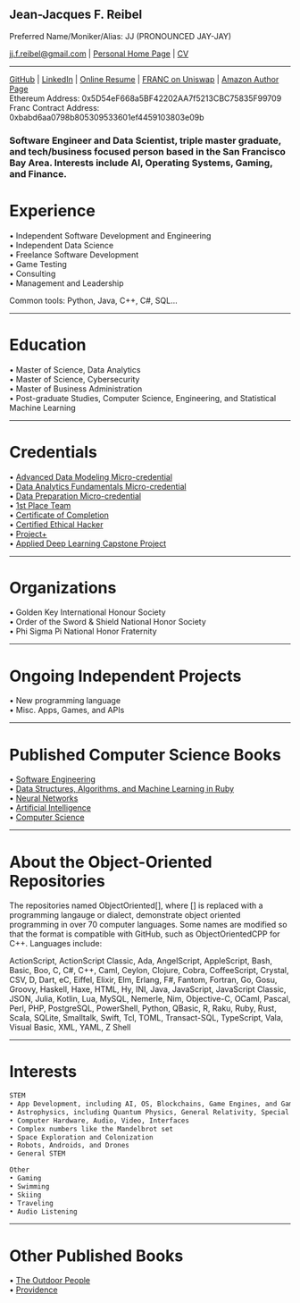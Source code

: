 ## Jean-Jacques F. Reibel    
Preferred Name/Moniker/Alias: JJ (PRONOUNCED JAY-JAY)    

jj.f.reibel@gmail.com | [Personal Home Page](https://jjfreibel.wixsite.com/home) | [CV](https://jjfreibel.wixsite.com/home/cv)    


____________________________________________________________________________________________________________________________________
[GitHub](https://github.com/JJFReibel) | [LinkedIn](http://www.linkedin.com/in/jj-reibel) | [Online Resume](https://sites.google.com/view/jj-reibel) | [FRANC on Uniswap](https://app.uniswap.org/#/swap?outputCurrency=0xbabd6aa0798b805309533601ef4459103803e09b) | [Amazon Author Page](https://www.amazon.com/author/jjreibel)       
Ethereum Address: 0x5D54eF668a5BF42202AA7f5213CBC75835F99709  
Franc Contract Address: 0xbabd6aa0798b805309533601ef4459103803e09b  

### Software Engineer and Data Scientist, triple master graduate, and tech/business focused person based in the San Francisco Bay Area. Interests include AI, Operating Systems, Gaming, and Finance.         

# Experience
• Independent Software Development and Engineering    
• Independent Data Science    
• Freelance Software Development    
• Game Testing    
• Consulting    
• Management and Leadership    

Common tools: Python, Java, C++, C#, SQL...     

____________________________________________________________________________________________________________________________________

# Education
• Master of Science, Data Analytics      
• Master of Science, Cybersecurity  
• Master of Business Administration        
• Post-graduate Studies, Computer Science, Engineering, and Statistical Machine Learning     

____________________________________________________________________________________________________________________________________

# Credentials 
• [Advanced Data Modeling Micro-credential](https://wgu.badgr.com/public/assertions/1K6e7LuuR1-6X9jztl8BBA)     
• [Data Analytics Fundamentals Micro-credential](https://api.badgr.io/public/assertions/rZmbnxEJSyuhUihylZOmTw)     
• [Data Preparation Micro-credential](https://api.badgr.io/public/assertions/VxElP-ftQW29949Tb1uh6w)     
• [1st Place Team](https://api.badgr.io/public/assertions/UkMhEM24Sr2MqICPlPu18w)        
• [Certificate of Completion](https://api.badgr.io/public/assertions/EqLkixvzT5KfxXjaaJhdig)    
• [Certified Ethical Hacker](https://aspen.eccouncil.org/VerifyBadge?&type=certification&a=vp1VEDsr3JTQaPYsoO0hBKIfBWaffPfg1XMgf32gbbM=)     
• [Project+](https://www.credly.com/badges/7c2182a1-b604-401e-87c5-0409168341a1)    
• [Applied Deep Learning Capstone Project](https://courses.edx.org/certificates/03f2941723174b1798feeba937d61d3b)     

____________________________________________________________________________________________________________________________________

# Organizations
• Golden Key International Honour Society    
• Order of the Sword & Shield National Honor Society  
• Phi Sigma Pi National Honor Fraternity  

____________________________________________________________________________________________________________________________________

# Ongoing Independent Projects
• New programming language  
• Misc. Apps, Games, and APIs  

____________________________________________________________________________________________________________________________________

# Published Computer Science Books
• [Software Engineering](https://www.amazon.com/dp/B0C5MF2V7W)      
• [Data Structures, Algorithms, and Machine Learning in Ruby](https://www.amazon.com/dp/B0C57G9DZZ)     
• [Neural Networks](https://www.amazon.com/dp/B0C573PP5B)      
• [Artificial Intelligence](https://www.amazon.com/dp/B0C4HCLXSQ)     
• [Computer Science](https://www.amazon.com/dp/B0C3ZX7DQ5)      

____________________________________________________________________________________________________________________________________

# About the Object-Oriented Repositories
The repositories named ObjectOriented[], where [] is replaced with a programming langauge or dialect, demonstrate object oriented programming in over 70 computer languages. Some names are modified so that the format is compatible with GitHub, such as ObjectOrientedCPP for C++. Languages include:  

ActionScript, ActionScript Classic, Ada, AngelScript, AppleScript, Bash, Basic, Boo, C, C#, C++, Caml, Ceylon, Clojure, Cobra, CoffeeScript, Crystal, CSV, D, Dart, eC, Eiffel, Elixir, Elm, Erlang, F#, Fantom, Fortran, Go, Gosu, Groovy, Haskell, Haxe, HTML, Hy, INI, Java, JavaScript, JavaScript Classic, JSON, Julia, Kotlin, Lua, MySQL, Nemerle, Nim, Objective-C, OCaml, Pascal, Perl, PHP, PostgreSQL, PowerShell, Python, QBasic, R, Raku, Ruby, Rust, Scala, SQLite, Smalltalk, Swift, Tcl, TOML, Transact-SQL, TypeScript, Vala, Visual Basic, XML, YAML, Z Shell  

____________________________________________________________________________________________________________________________________

# Interests

```markdown
STEM
• App Development, including AI, OS, Blockchains, Game Engines, and Games
• Astrophysics, including Quantum Physics, General Relativity, Special Relativity, and Physical Cosmology
• Computer Hardware, Audio, Video, Interfaces
• Complex numbers like the Mandelbrot set
• Space Exploration and Colonization
• Robots, Androids, and Drones
• General STEM

Other
• Gaming
• Swimming
• Skiing
• Traveling
• Audio Listening
```
   
____________________________________________________________________________________________________________________________________

# Other Published Books
• [The Outdoor People](https://www.amazon.com/dp/B0C2WCQFW2)      
• [Providence](https://www.amazon.com/dp/B0C184N5HD)     



